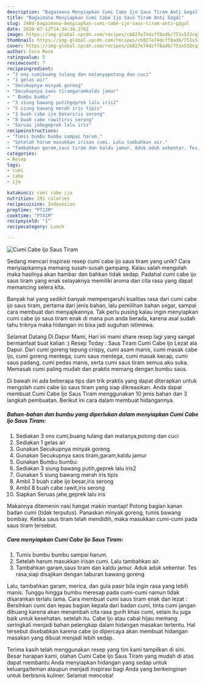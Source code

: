 ```yaml
---
description: "Bagaimana Menyiapkan Cumi Cabe Ijo Saus Tiram Anti Gagal"
title: "Bagaimana Menyiapkan Cumi Cabe Ijo Saus Tiram Anti Gagal"
slug: 2404-bagaimana-menyiapkan-cumi-cabe-ijo-saus-tiram-anti-gagal
date: 2020-07-12T14:34:34.276Z
image: https://img-global.cpcdn.com/recipes/cb827e74dcff8adb/751x532cq70/cumi-cabe-ijo-saus-tiram-foto-resep-utama.jpg
thumbnail: https://img-global.cpcdn.com/recipes/cb827e74dcff8adb/751x532cq70/cumi-cabe-ijo-saus-tiram-foto-resep-utama.jpg
cover: https://img-global.cpcdn.com/recipes/cb827e74dcff8adb/751x532cq70/cumi-cabe-ijo-saus-tiram-foto-resep-utama.jpg
author: Cora Rose
ratingvalue: 5
reviewcount: 7
recipeingredient:
- "3 ons cumibuang tulang dan matanyapotong dan cuci"
- "1 gelas air"
- "Secukupnya minyak goreng"
- "Secukupnya saos tiramgaramkaldu jamur"
- " Bumbu bumbu"
- "3 siung bawang putihgeprek lalu iris2"
- "5 siung bawang merah iris tipis"
- "3 buah cabe ijo besariris serong"
- "8 buah cabe rawitiris serong"
- "Seruas jahegeprek lalu iris"
recipeinstructions:
- "Tumis bumbu bumbu sampai harum."
- "Setelah harum masukkan irisan cumi. Lalu tambahkan air."
- "Tambahkan garam,saus tiram dan kaldu jamur. Aduk aduk sebentar. Tes rasa,siap disajikan dengan taburan bawang goreng"
categories:
- Resep
tags:
- cumi
- cabe
- ijo

katakunci: cumi cabe ijo 
nutrition: 291 calories
recipecuisine: Indonesian
preptime: "PT22M"
cooktime: "PT41M"
recipeyield: "1"
recipecategory: Lunch

---
```



![Cumi Cabe Ijo Saus Tiram](https://img-global.cpcdn.com/recipes/cb827e74dcff8adb/751x532cq70/cumi-cabe-ijo-saus-tiram-foto-resep-utama.jpg)

Sedang mencari inspirasi resep cumi cabe ijo saus tiram yang unik? Cara menyiapkannya memang susah-susah gampang. Kalau salah mengolah maka hasilnya akan hambar dan bahkan tidak sedap. Padahal cumi cabe ijo saus tiram yang enak selayaknya memiliki aroma dan cita rasa yang dapat memancing selera kita.

Banyak hal yang sedikit banyak mempengaruhi kualitas rasa dari cumi cabe ijo saus tiram, pertama dari jenis bahan, lalu pemilihan bahan segar, sampai cara membuat dan menyajikannya. Tak perlu pusing kalau ingin menyiapkan cumi cabe ijo saus tiram enak di mana pun anda berada, karena asal sudah tahu triknya maka hidangan ini bisa jadi suguhan istimewa.

Selamat Datang Di Dapur Mami, Hari ini mami share resep lagi yang sangat bermanfaat buat kalian :) Resep Today : Saus Tiram Cumi Cabe Ijo Lezat ala Dapur. Dari cumi goreng tepung crispy, cumi asam manis, cumi masak cabe ijo, cumi goreng mentega, cumi saus mentega, cumi masak kecap, cumi saus padang, cumi pedas manis, serta cumi saus tiram semua aku suka. Memasak cumi paling mudah dan praktis memang dengan bumbu saus.


Di bawah ini ada beberapa tips dan trik praktis yang dapat diterapkan untuk mengolah cumi cabe ijo saus tiram yang siap dikreasikan. Anda dapat membuat Cumi Cabe Ijo Saus Tiram menggunakan 10 jenis bahan dan 3 langkah pembuatan. Berikut ini cara dalam membuat hidangannya.

<!--inarticleads1-->

##### Bahan-bahan dan bumbu yang diperlukan dalam menyiapkan Cumi Cabe Ijo Saus Tiram:

1. Sediakan 3 ons cumi,buang tulang dan matanya,potong dan cuci
1. Sediakan 1 gelas air
1. Gunakan Secukupnya minyak goreng
1. Gunakan Secukupnya saos tiram,garam,kaldu jamur
1. Gunakan  Bumbu bumbu:
1. Sediakan 3 siung bawang putih,geprek lalu iris2
1. Gunakan 5 siung bawang merah iris tipis
1. Ambil 3 buah cabe ijo besar,iris serong
1. Ambil 8 buah cabe rawit,iris serong
1. Siapkan Seruas jahe,geprek lalu iris


Makannya ditemenin nasi hangat makin mantap! Potong bagian kanan badan cumi (tidak terputus). Panaskan minyak goreng, tumis bawang bombay. Ketika saus tiram telah mendidih, maka masukkan cumi-cumi pada saus tiram tersebut. 

<!--inarticleads2-->

##### Cara menyiapkan Cumi Cabe Ijo Saus Tiram:

1. Tumis bumbu bumbu sampai harum.
1. Setelah harum masukkan irisan cumi. Lalu tambahkan air.
1. Tambahkan garam,saus tiram dan kaldu jamur. Aduk aduk sebentar. Tes rasa,siap disajikan dengan taburan bawang goreng


Lalu, tambahkan garam, merica, dan gula pasir bila ingin rasa yang lebih manis. Tunggu hingga bumbu meresap pada cumi-cumi namun tidak disarankan terlalu lama. Cara membuat cumi saus tiram enak dan lezat : Bersihkan cumi dan lepas bagian kepala dari badan cumi, tinta cumi jangan dibuang karena akan menambah cita rasa gurih khas cumi, selain itu juga baik untuk kesehatan. setelah itu. Cabe Ijo atau cabai hijau memang seringkali menjadi bahan pelengkap dalam hidangan masakan tertentu. Hal tersebut disebabkan karena cabe ijo dipercaya akan membuat hidangan masakan yang dibuat menjadi lebih sedap. 

Terima kasih telah menggunakan resep yang tim kami tampilkan di sini. Besar harapan kami, olahan Cumi Cabe Ijo Saus Tiram yang mudah di atas dapat membantu Anda menyiapkan hidangan yang sedap untuk keluarga/teman ataupun menjadi inspirasi bagi Anda yang berkeinginan untuk berbisnis kuliner. Selamat mencoba!
